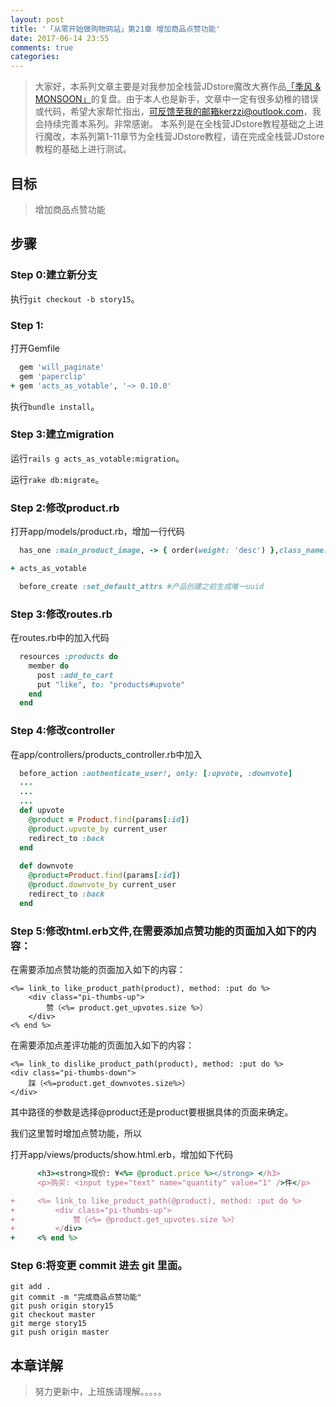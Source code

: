 ```yaml
---
layout: post
title: '「从零开始做购物网站」第21章 增加商品点赞功能'
date: 2017-06-14 23:55
comments: true
categories: 
---
```



> 大家好，本系列文章主要是对我参加全栈营JDstore魔改大赛作品[「季风 & MONSOON」](http://kerzzi.logdown.com/posts/1903205-magic-change-contest-entries-monsoon)的复盘。由于本人也是新手，文章中一定有很多幼稚的错误或代码，希望大家帮忙指出，可反馈至我的邮箱kerzzi@outlook.com，我会持续完善本系列。非常感谢。
> 本系列是在全栈营JDstore教程基础之上进行魔改，本系列第1-11章节为全栈营JDstore教程，请在完成全栈营JDstore教程的基础上进行测试。


## 目标
> 增加商品点赞功能

## 步骤
### Step 0:建立新分支
执行```git checkout -b story15```。

### Step 1:
打开Gemfile
```ruby Gemfile
  gem 'will_paginate'
  gem 'paperclip'
+ gem 'acts_as_votable', '~> 0.10.0'
```

执行```bundle install```。

### Step 3:建立migration
运行```rails g acts_as_votable:migration```。

运行```rake db:migrate```。


### Step 2:修改product.rb
打开app/models/product.rb，增加一行代码
```ruby app/models/product.rb
  has_one :main_product_image, -> { order(weight: 'desc') },class_name: :ProductImage

+ acts_as_votable

  before_create :set_default_attrs #产品创建之前生成唯一uuid
```

### Step 3:修改routes.rb
在routes.rb中的加入代码
```ruby config/routes.rb
  resources :products do
    member do
      post :add_to_cart
      put "like", to: "products#upvote"
    end
  end
```

### Step 4:修改controller

在app/controllers/products_controller.rb中加入
```ruby app/controllers/products_controller.rb
  before_action :authenticate_user!, only: [:upvote, :downvote]
  ...
  ...
  ...
  def upvote
    @product = Product.find(params[:id])
    @product.upvote_by current_user
    redirect_to :back
  end
  
  def downvote
    @product=Product.find(params[:id])
    @product.downvote_by current_user
    redirect_to :back
  end
```


### Step 5:修改html.erb文件,在需要添加点赞功能的页面加入如下的内容：

在需要添加点赞功能的页面加入如下的内容：
```
<%= link_to like_product_path(product), method: :put do %>
    <div class="pi-thumbs-up">
        赞（<%= product.get_upvotes.size %>）
    </div>
<% end %>
```

在需要添加点差评功能的页面加入如下的内容：
```
<%= link_to dislike_product_path(product), method: :put do %>
<div class="pi-thumbs-down">
    踩（<%=product.get_downvotes.size%>）
</div>
```
其中路径的参数是选择@product还是product要根据具体的页面来确定。

我们这里暂时增加点赞功能，所以

打开app/views/products/show.html.erb，增加如下代码
```ruby app/views/products/show.html.erb
      <h3><strong>现价: ¥<%= @product.price %></strong> </h3>
      <p>购买: <input type="text" name="quantity" value="1" />件</p>

+     <%= link_to like_product_path(@product), method: :put do %>
+         <div class="pi-thumbs-up">
+             赞（<%= @product.get_upvotes.size %>）
+         </div>
+     <% end %>
```


### Step 6:将变更 commit 进去 git 里面。
```
git add .
git commit -m "完成商品点赞功能"
git push origin story15
git checkout master
git merge story15
git push origin master
```

## 本章详解
>  努力更新中，上班族请理解。。。。。

